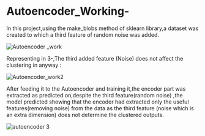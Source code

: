 # Autoencoder_Working-

In this project,using the make_blobs method of sklearn library,a dataset was created to which a third feature of random noise was added.


![Autoencoder _work](https://user-images.githubusercontent.com/58786895/87521379-f0310480-c6a1-11ea-97fa-822daffa8610.png)

Representing in 3-,The third added feature (Noise) does not affect the clustering in anyway  :

![Autoencoder_work2](https://user-images.githubusercontent.com/58786895/87521499-18206800-c6a2-11ea-8671-84e6e74ee019.png)


After feeding it to the Autoencoder and training it,the encoder part was extracted as predicted on,despite the third feature(random noise) ,the model predicted showing that the encoder had extracted only the useful features(removing noise) from the data as the third feature (noise which is an extra dimension) does not determine the clustered outputs.

![autoencoder 3](https://user-images.githubusercontent.com/58786895/87521896-941ab000-c6a2-11ea-972a-dba7958cf0dd.png)
